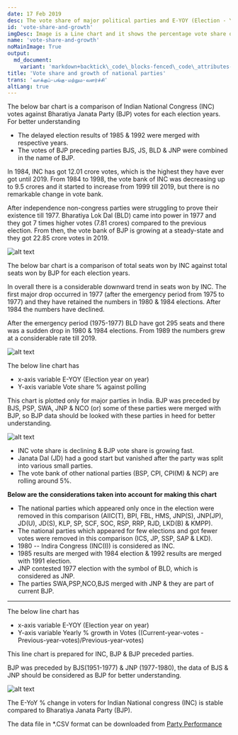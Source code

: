 ```yaml
---
date: 17 Feb 2019
desc: The vote share of major political parties and E-YOY (Election - Year on Year) growth.
id: 'vote-share-and-growth'
imgDesc: Image is a Line chart and it shows the percentage vote share of major political parties for E-YOY.
name: 'vote-share-and-growth'
noMainImage: True
output:
  md_document:
    variant: 'markdown+backtick\_code\_blocks-fenced\_code\_attributes-header\_attributes'
title: 'Vote share and growth of national parties'
trans: 'வாக்குப்-பங்கு-மற்றும-வளர்ச்சி'
altLang: true
---
```

<div>
    <adsbygoogle />
</div>
<Adsense
          data-ad-client="ca-pub-3042269102042405"
          data-ad-slot="1234567890"
/>

The below bar chart is a comparison of Indian National Congress (INC)
votes against Bharatiya Janata Party (BJP) votes for each election
years. For better understanding

-   The delayed election results of 1985 & 1992 were merged with
    respective years.
-   The votes of BJP preceding parties BJS, JS, BLD & JNP were combined
    in the name of BJP.

In 1984, INC has got 12.01 crore votes, which is the highest they have
ever got until 2019. From 1984 to 1998, the vote bank of INC was
decreasing up to 9.5 crores and it started to increase from 1999 till
2019, but there is no remarkable change in vote bank.

After independence non-congress parties were struggling to prove their
existence till 1977. Bharatiya Lok Dal (BLD) came into power in 1977 and
they got 7 times higher votes (7.81 crores) compared to the previous
election. From then, the vote bank of BJP is growing at a steady-state
and they got 22.85 crore votes in 2019.

<img src="/blogs/vote-share-and-growth/figure-markdown/img4.png" alt="alt text" class="blogs_image">
<!-- ![](/blogs/vote-share-and-growth/figure-markdown/img4.png) -->

The below bar chart is a comparison of total seats won by INC against
total seats won by BJP for each election years.

In overall there is a considerable downward trend in seats won by INC.
The first major drop occurred in 1977 (after the emergency period from
1975 to 1977) and they have retained the numbers in 1980 & 1984
elections. After 1984 the numbers have declined.

After the emergency period (1975-1977) BLD have got 295 seats and there
was a sudden drop in 1980 & 1984 elections. From 1989 the numbers grew at a considerable rate till 2019.

<img src="/blogs/vote-share-and-growth/figure-markdown/img3.png" alt="alt text" class="blogs_image">
<!-- ![](/blogs/vote-share-and-growth/figure-markdown/img3.png) -->

The below line chart has

-   x-axis variable E-YOY (Election year on year)
-   Y-axis variable Vote share % against polling

This chart is plotted only for major parties in India. BJP was preceded by BJS, PSP, SWA, JNP & NCO 
(or) some of these parties were merged with BJP, 
so BJP data should be looked with these parties in heed for better understanding.

<img src="/blogs/vote-share-and-growth/figure-markdown/img1.png" alt="alt text" class="blogs_image">
<!-- ![](/blogs/vote-share-and-growth/figure-markdown/img1.png) -->

-   INC vote share is declining & BJP vote share is growing fast.
-   Janata Dal (JD) had a good start but vanished after the party was
    split into various small parties.
-   The vote bank of other national parties (BSP, CPI, CPI(M) & NCP) are
    rolling around 5%.

**Below are the considerations taken into account for making this chart** 

-   The national parties which appeared only once in the election were
    removed in this comparison (AIIC(T), BPI, FBL, HMS, JNP(S), JNP(JP),
    JD(U), JD(S), KLP, SP, SCF, SOC, RSP, RRP, RJD, LKD(B) & KMPP).
-   The national parties which appeared for few elections and got fewer
    votes were removed in this comparison (ICS, JP, SSP, SAP & LKD).
-   1980 -- Indira Congress (INC(I)) is considered as INC.
-   1985 results are merged with 1984 election & 1992 results are merged
    with 1991 election.
-   JNP contested 1977 election with the symbol of BLD, which is
    considered as JNP.
-   The parties SWA,PSP,NCO,BJS merged with JNP & they are part of
    current BJP.

------------------------------------------------------------------------

The below line chart has

-   x-axis variable E-YOY (Election year on year)
-   Y-axis variable Yearly % growth in Votes ((Current-year-votes -
    Previous-year-votes)/Previous-year-votes)

This line chart is prepared for INC, BJP & BJP preceded parties.

BJP was preceded by BJS(1951-1977) & JNP (1977-1980), the data of BJS &
JNP should be considered as BJP for better understanding.

<img src="/blogs/vote-share-and-growth/figure-markdown/img2.png" alt="alt text" class="blogs_image">
<!-- ![](/blogs/vote-share-and-growth/figure-markdown/img2.png) -->

The E-YoY % change in voters for Indian National congress (INC) is
stable compared to Bharatiya Janata Party (BJP).

The data file in \*.CSV format can be downloaded from [Party Performance](http://thedatatalks.in/datas/politics/party_performance.csv)

<style>

</style>